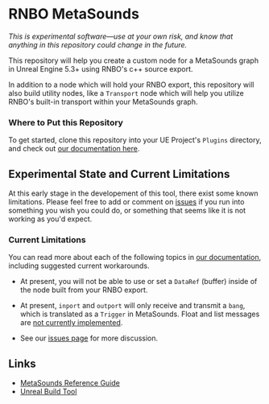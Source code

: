 # RNBO MetaSounds

*This is experimental software—use at your own risk, and know that anything in this repository could change in the future.*

This repository will help you create a custom node for a MetaSounds graph in Unreal Engine 5.3+ using RNBO's c++ source export. 

In addition to a node which will hold your RNBO export, this repository will also build utility nodes, like a `Transport` node which will help you utilize RNBO's built-in transport within your MetaSounds graph. 

### Where to Put this Repository

To get started, clone this repository into your UE Project's `Plugins` directory, and check out [our documentation here](docs/README.md).

## Experimental State and Current Limitations

At this early stage in the developement of this tool, there exist some known limitations. Please feel free to add or comment on [issues](https://github.com/Cycling74/RNBOMetasound/issues) if you run into something you wish you could do, or something that seems like it is not working as you'd expect.

### Current Limitations

You can read more about each of the following topics in [our documentation](docs/README.md), including suggested current workarounds. 

* At present, you will not be able to use or set a `DataRef` (buffer) inside of the node built from your RNBO export.

* At present, `inport` and `outport` will only receive and transmit a `bang`, which is translated as a `Trigger` in MetaSounds. Float and list messages are [not currently implemented](docs/README.md#trigger).

* See our [issues page](https://github.com/Cycling74/RNBOMetasound/issues) for more discussion.

## Links

* [MetaSounds Reference Guide](https://docs.unrealengine.com/5.3/en-US/metasounds-reference-guide-in-unreal-engine/)
* [Unreal Build Tool](https://docs.unrealengine.com/5.3/en-US/unreal-build-tool-in-unreal-engine/)